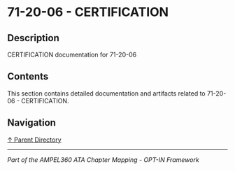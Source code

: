 # 71-20-06 - CERTIFICATION

## Description

CERTIFICATION documentation for 71-20-06

## Contents

This section contains detailed documentation and artifacts related to 71-20-06 - CERTIFICATION.

## Navigation

[↑ Parent Directory](../README.md)

---

*Part of the AMPEL360 ATA Chapter Mapping - OPT-IN Framework*
